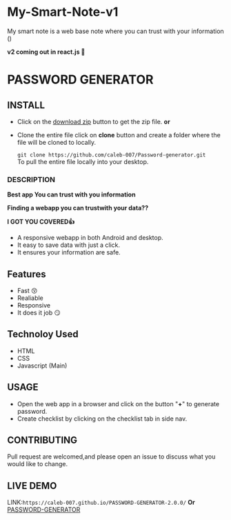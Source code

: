 # My-Smart-Note-v1
My smart note is a web base note where you can trust with your information () 
 
**v2 coming out in react.js 📍**
# PASSWORD GENERATOR

## INSTALL
 * Click on the [download zip](https://github.com/caleb-007/PASSWORD-GENERATOR-2.0.0/archive/master.zip) button to get the zip file.
                     **or**
 * Clone the entire file click on **clone** button and create a folder where the file will be cloned to locally.
     
   ```git clone https://github.com/caleb-007/Password-generator.git```\
  To pull the entire file locally into your desktop.
### DESCRIPTION
**Best app You can trust with you information**

**Finding a webapp you can trustwith your data??**
 
**I GOT YOU COVERED👍**
* A responsive webapp in both Android and desktop.
* It easy to save data with just a click.
* It ensures your information are safe.

## Features
 - Fast 😚
 - Realiable 
 - Responsive 
 - It does it job 😏

## Technoloy Used 
 - HTML
 - CSS
 - Javascript (Main)
 
## USAGE 
* Open the web app in a browser and click on the button "**+**" to generate password.
* Create checklist by clicking on the checklist tab in side nav.

## CONTRIBUTING 
 Pull request are welcomed,and please open an issue to discuss what you would like to change.
## LIVE DEMO
  LINK:```https://caleb-007.github.io/PASSWORD-GENERATOR-2.0.0/```
**Or**
[PASSWORD-GENERATOR](https://caleb-007.github.io/PASSWORD-GENERATOR-2.0.0/)
